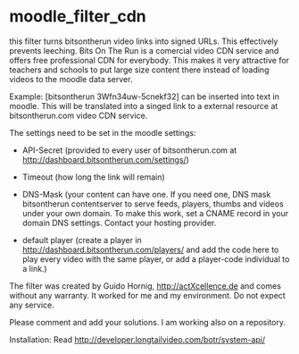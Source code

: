 moodle_filter_cdn
=================

this filter turns bitsontherun video links into signed URLs. This effectively prevents leeching. 
Bits On The Run is a comercial video CDN service and offers free professional CDN for everybody.
This makes it very attractive for teachers and schools to put large size content there instead of
loading videos to the moodle data server.

Example:
[bitsontherun 3Wfn34uw-5cnekf32]  can be inserted into text in moodle. 
This will be translated into a singed link to a external resource at bitsontherun.com video CDN service.

The settings need to be set in the moodle settings:

* API-Secret (provided to every user of bitsontherun.com at http://dashboard.bitsontherun.com/settings/)
 
* Timeout (how long the link will remain)

* DNS-Mask (your content can have one. If you need one, DNS mask bitsontherun contentserver to serve feeds,
           players, thumbs and videos under your own domain. To make this work, set a CNAME record in your 
           domain DNS settings. Contact your hosting provider. 
           
* default player (create a player in http://dashboard.bitsontherun.com/players/ and add the code here to play 
                 every video with the same player, or add a player-code individual to a link.)

The filter was created by Guido Hornig, http://actXcellence.de and comes without any warranty.
It worked for me and my environment. Do not expect any service.

Please comment and add your solutions.
I am working also on a repository.

Installation:
Read http://developer.longtailvideo.com/botr/system-api/
